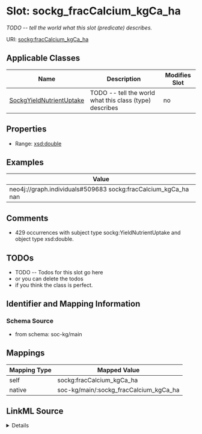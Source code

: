 

# Slot: sockg_fracCalcium_kgCa_ha


_TODO -- tell the world what this slot (predicate) describes._





URI: [sockg:fracCalcium_kgCa_ha](http://www.semanticweb.org/sockg/ontologies/2024/0/soil-carbon-ontology/fracCalcium_kgCa_ha)



<!-- no inheritance hierarchy -->





## Applicable Classes

| Name | Description | Modifies Slot |
| --- | --- | --- |
| [SockgYieldNutrientUptake](../classes/SockgYieldNutrientUptake.md) | TODO -- tell the world what this class (type) describes |  no  |







## Properties

* Range: [xsd:double](http://www.w3.org/2001/XMLSchema#double)






## Examples

| Value |
| --- |
| neo4j://graph.individuals#509683 sockg:fracCalcium_kgCa_ha nan |

## Comments

* 429 occurrences with subject type sockg:YieldNutrientUptake and object type xsd:double.

## TODOs

* TODO -- Todos for this slot go here
* or you can delete the todos
* if you think the class is perfect.

## Identifier and Mapping Information







### Schema Source


* from schema: soc-kg/main




## Mappings

| Mapping Type | Mapped Value |
| ---  | ---  |
| self | sockg:fracCalcium_kgCa_ha |
| native | soc-kg/main/:sockg_fracCalcium_kgCa_ha |




## LinkML Source

<details>
```yaml
name: sockg_fracCalcium_kgCa_ha
description: TODO -- tell the world what this slot (predicate) describes.
todos:
- TODO -- Todos for this slot go here
- or you can delete the todos
- if you think the class is perfect.
comments:
- 429 occurrences with subject type sockg:YieldNutrientUptake and object type xsd:double.
examples:
- value: neo4j://graph.individuals#509683 sockg:fracCalcium_kgCa_ha nan
from_schema: soc-kg/main
rank: 1000
slot_uri: sockg:fracCalcium_kgCa_ha
alias: sockg_fracCalcium_kgCa_ha
domain_of:
- sockg_YieldNutrientUptake
range: double

```
</details>